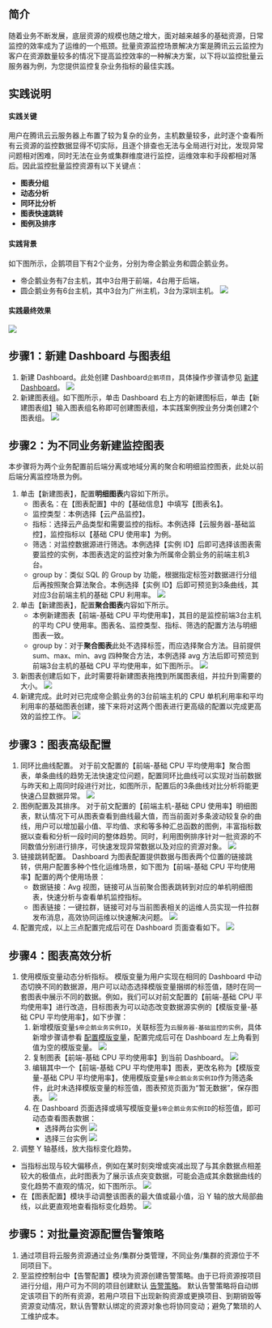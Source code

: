 ## 简介

随着业务不断发展，底层资源的规模也随之增大，面对越来越多的基础资源，日常监控的效率成为了运维的一个瓶颈。批量资源监控场景解决方案是腾讯云云监控为客户在资源数量较多的情况下提高监控效率的一种解决方案，以下将以监控批量云服务器为例，为您提供监控复杂业务指标的最佳实践。

## 实践说明

#### 实践关键

用户在腾讯云云服务器上布置了较为复杂的业务，主机数量较多，此时逐个查看所有云资源的监控数据显得不切实际，且逐个排查也无法与全局进行对比，发现异常问题相对困难，同时无法在业务或集群维度进行监控，运维效率和手段都相对落后。因此监控批量监控资源有以下关键点：
- **图表分组**
- **动态分析**
- **同环比分析**
- **图表快速跳转**
- **图例及排序**


#### 实践背景

如下图所示，企鹅项目下有2个业务，分别为帝企鹅业务和圆企鹅业务。
- 帝企鹅业务有7台主机，其中3台用于前端，4台用于后端，
- 圆企鹅业务有6台主机，其中3台为广州主机，3台为深圳主机。
![](https://main.qcloudimg.com/raw/f8423af7e7984fb9537a97ecbd01dd12.png)

#### 实践最终效果
![](https://main.qcloudimg.com/raw/1ee0782a96df3608f7d3874b2b5be55f.jpg)





## 步骤1：新建 Dashboard 与图表组

1. 新建 Dashboard。此处创建 Dashboard`企鹅项目`，具体操作步骤请参见 [新建 Dashboard](https://cloud.tencent.com/document/product/248/46747)。
![](https://main.qcloudimg.com/raw/76aef7742c10809cdd03ae2af87e2f33.png)
2. 新建图表组。如下图所示，单击 Dashboard 右上方的新建图标后，单击【新建图表组】输入图表组名称即可创建图表组，本实践案例按业务分类创建2个图表组。
![](https://main.qcloudimg.com/raw/1f01e3b95ac2017c1c8c2b2127d9a976.jpg)


## 步骤2：为不同业务新建监控图表

本步骤将为两个业务配置前后端分离或地域分离的聚合和明细监控图表，此处以前后端分离监控场景为例。

1. 单击【新建图表】，配置**明细图表**内容如下所示。
   - 图表名：在【图表配置】中的【基础信息】中填写【图表名】。
   - 监控类型：本例选择【云产品监控】。
   - 指标：选择云产品类型和需要监控的指标。本例选择【云服务器-基础监控】，监控指标以【基础 CPU 使用率】为例。
   - 筛选：对监控数据源进行筛选。本例选择【实例 ID】后即可选择该图表需要监控的实例，本图表选定的监控对象为所属帝企鹅业务的前端主机3台。
   - group by：类似 SQL 的 Group by 功能，根据指定标签对数据进行分组后再按照聚合算法聚合。本例选择【实例 ID】后即可预览到3条曲线，其对应3台前端主机的基础 CPU 利用率。
   ![](https://main.qcloudimg.com/raw/7517addc456bf4d9313af557fe7b173e.jpeg)
2. 单击【新建图表】，配置**聚合图表**内容如下所示。
   - 本例新建图表【前端-基础 CPU 平均使用率】，其目的是监控前端3台主机的平均 CPU 使用率。图表名、监控类型、指标、筛选的配置方法与明细图表一致。
   - group by：对于**聚合图表**此处不选择标签，而应选择聚合方法。目前提供 sum、max、min、avg 四种聚合方法，本例选择 avg 方法后即可预览到前端3台主机的基础 CPU 平均使用率，如下图所示。
     ![](https://main.qcloudimg.com/raw/5e9af0fe2d5ca7cfb0b9bf15173307e5.jpg)
3. 新图表创建后如下，此时需要将新建图表拖拽到所属图表组，并拉升到需要的大小。
   ![](https://main.qcloudimg.com/raw/1f3c9ae994bf43591d22c7711c2b4b7e.jpg)
4. 新建完成。此时对已完成帝企鹅业务的3台前端主机的 CPU 单机利用率和平均利用率的基础图表创建，接下来将对这两个图表进行更高级的配置以完成更高效的监控工作。
	 ![](https://main.qcloudimg.com/raw/78bd79becc12c814bc3173c8b2bddc2f.jpg)

## 步骤3：图表高级配置

1. 同环比曲线配置。
   对于前文配置的【前端-基础 CPU 平均使用率】聚合图表，单条曲线的趋势无法快速定位问题，配置同环比曲线可以实现对当前数据与昨天和上周同时段进行对比，如图所示，配置后的3条曲线对比分析将能更快速凸显数据异常。
   ![](https://main.qcloudimg.com/raw/842e166347d8e7c32ba7c2306a554005.jpg)
2. 图例配置及其排序。
   对于前文配置的【前端主机-基础 CPU 使用率】明细图表，默认情况下可从图表查看到曲线最大值，而当前面对多条波动较复杂的曲线，用户可以增加最小值、平均值、求和等多种汇总函数的图例，丰富指标数据以查看和分析一段时间的整体趋势。同时，利用图例排序针对一批资源的不同数值分别进行排序，可快速发现异常数据以及对应的资源对象。
   ![](https://main.qcloudimg.com/raw/2ed2018473745947397696d1e3ae3abc.jpg)
3. 链接跳转配置。
   Dashboard 为图表配置提供数据与图表两个位置的链接跳转，供用户配置多种个性化运维场景，如下图为【前端-基础 CPU 平均使用率】配置的两个使用场景：
   - 数据链接：Avg 视图，链接可从当前聚合图表跳转到对应的单机明细图表，快速分析与查看单机监控指标。
   - 图表链接：一键拉群，链接可对与当前图表相关的运维人员实现一件拉群发布消息，高效协同运维以快速解决问题。
     ![](https://main.qcloudimg.com/raw/8c5a7d970128b424c79e592efbc9a09e.jpg)
4. 配置完成，以上三点配置完成后可在 Dashboard 页面查看如下。
   ![](https://main.qcloudimg.com/raw/c48c12dc1e301d8a905a1ce733254ded.jpg)

## 步骤4：图表高效分析

1. 使用模版变量动态分析指标。
   模版变量为用户实现在相同的 Dashboard 中动态切换不同的数据源，用户可以动态选择模版变量捆绑的标签值，随时在同一套图表中展示不同的数据。例如，我们可以对前文配置的【前端-基础 CPU 平均使用率】进行改造，目标图表为可以动态改变数据源实例的【模版变量-基础 CPU 平均使用率】，如下步骤：
   1. 新增模版变量`$帝企鹅业务实例ID`，关联标签为`云服务器-基础监控的实例`，具体新增步骤请参看 [配置模版变量](https://cloud.tencent.com/document/product/248/47226)，配置完成后可在 Dashboard 左上角看到值为空的模版变量。
      ![](https://main.qcloudimg.com/raw/24785d8f65d2dd3ad3e3b827529da367.jpg)
   2. 复制图表【前端-基础 CPU 平均使用率】到当前 Dashboard。
      ![](https://main.qcloudimg.com/raw/29c08a5a4e457f6ef3ece6c6f684278c.jpg)
   3. 编辑其中一个【前端-基础 CPU 平均使用率】图表，更改名称为【模版变量-基础 CPU 平均使用率】，使用模版变量`$帝企鹅业务实例ID`作为筛选条件，此时未选择模版变量的标签值，图表预览页面为“暂无数据”，保存图表。
      ![](https://main.qcloudimg.com/raw/6d691df10474d371478c4bb07b954b25.jpg)
   4. 在 Dashboard 页面选择或填写模版变量`$帝企鹅业务实例ID`的标签值，即可动态查看图表数据：
      - 选择两台实例
      ![](https://main.qcloudimg.com/raw/a402d7ad6d351b0cdb7da767a19cd415.jpg)
      - 选择三台实例
      ![](https://main.qcloudimg.com/raw/fd04856041159d4de5d5832b0ede1853.jpg)
2. 调整 Y 轴基线，放大指标变化趋势。
- 当指标出现与较大偏移点，例如在某时刻突增或突减出现了与其余数据点相差较大的极值点，此时图表为了展示该点突变数据，可能会造成其余数据曲线的变化趋势不直观的情况，如下图所示。
  ![](https://main.qcloudimg.com/raw/ad51a81ae8e2574619a36ca735d843cb.png)
- 在【图表配置】模块手动调整该图表的最大值或最小值，沿 Y 轴的放大局部曲线，以此更直观地查看指标变化趋势。
  ![](https://main.qcloudimg.com/raw/1ea04c75fd8f5a180cb6164ec0d8d8cc.jpg)

## 步骤5：对批量资源配置告警策略

1. 通过项目将云服务资源通过业务/集群分类管理，不同业务/集群的资源位于不同项目下。
2. 至监控控制台中【告警配置】模块为资源创建告警策略。由于已将资源按项目进行分组，用户可为不同的项目创建默认 [告警策略](https://cloud.tencent.com/document/product/248/6215)。
   默认告警策略将自动绑定该项目下的所有资源，若用户项目下出现新购资源或更换项目、到期销毁等资源变动情况，默认告警默认绑定的资源对象也将协同变动；避免了繁琐的人工维护成本。
